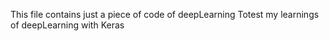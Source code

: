 This file contains just a piece of code of deepLearning
Totest my learnings of deepLearning with Keras
